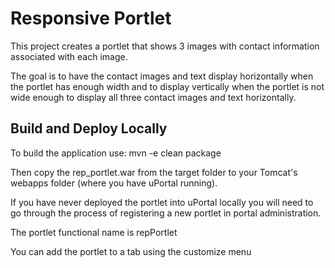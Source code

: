 # Responsive Portlet


  

This project creates a portlet that shows 3 images with contact information 
associated with each image.

The goal is to have the contact images and text display horizontally when the portlet
has enough width and to display vertically when the portlet is not wide enough
to display all three contact images and text horizontally.




## Build and Deploy Locally

To build the application use: mvn -e clean package

Then copy the rep_portlet.war from the target folder to your Tomcat's 
webapps folder (where you have uPortal running).

If you have never deployed the portlet into uPortal locally you will need
to go through the process of registering a new portlet in portal administration.

The portlet functional name is repPortlet

You can add the portlet to a tab using the customize menu 












